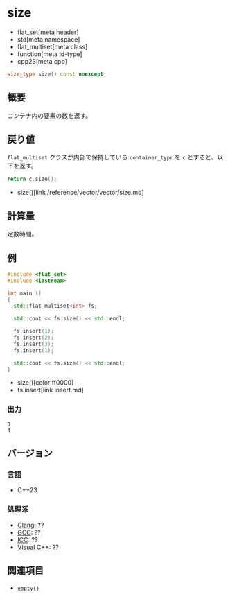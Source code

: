 # size
* flat_set[meta header]
* std[meta namespace]
* flat_multiset[meta class]
* function[meta id-type]
* cpp23[meta cpp]

```cpp
size_type size() const noexcept;
```

## 概要
コンテナ内の要素の数を返す。


## 戻り値
`flat_multiset` クラスが内部で保持している `container_type` を `c` とすると、以下を返す。

```cpp
return c.size();
```
* size()[link /reference/vector/vector/size.md]


## 計算量
定数時間。


## 例
```cpp example
#include <flat_set>
#include <iostream>

int main ()
{
  std::flat_multiset<int> fs;

  std::cout << fs.size() << std::endl;

  fs.insert(1);
  fs.insert(2);
  fs.insert(3);
  fs.insert(1);

  std::cout << fs.size() << std::endl;
}
```
* size()[color ff0000]
* fs.insert[link insert.md]

### 出力
```
0
4
```

## バージョン
### 言語
- C++23

### 処理系
- [Clang](/implementation.md#clang): ??
- [GCC](/implementation.md#gcc): ??
- [ICC](/implementation.md#icc): ??
- [Visual C++](/implementation.md#visual_cpp): ??


## 関連項目
- [`empty()`](empty.md)
